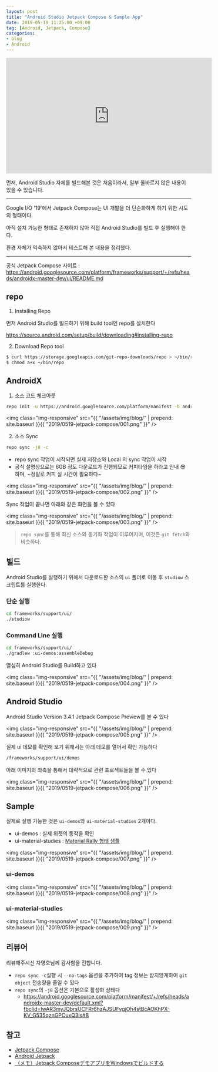 ```yaml
---
layout: post
title: "Android Studio Jetpack Compose & Sample App"
date: 2019-05-19 11:25:00 +09:00
tag: [Android, Jetpack, Compose]
categories:
- blog
- Android
---
```


<iframe width="560" height="315" src="https://www.youtube.com/embed/VsStyq4Lzxo" frameborder="0" allow="accelerometer; autoplay; encrypted-media; gyroscope; picture-in-picture" allowfullscreen></iframe>

먼저, Android Studio 자체를 빌드해본 것은 처음이라서, 일부 올바르지 않은 내용이 있을 수 있습니다.

<!--more-->

- - -

Google I/O '19'에서 Jetpack Compose는 UI 개발을 더 단순화하게 하기 위한 시도의 형태이다. 

아직 설치 가능한 형태로 존재하지 않아 직접 Android Studio를 빌드 후 실행해야 한다.

환경 자체가 익숙하지 않아서 테스트해 본 내용을 정리했다.

- - -

공식 Jetpack Compose 사이트 : https://android.googlesource.com/platform/frameworks/support/+/refs/heads/androidx-master-dev/ui/README.md

## repo

1. Installing Repo

먼저 Android Studio를 빌드하기 위해 build tool인 repo를 설치한다

https://source.android.com/setup/build/downloading#installing-repo

2. Download Repo tool

```bash
$ curl https://storage.googleapis.com/git-repo-downloads/repo > ~/bin/repo
$ chmod a+x ~/bin/repo
```

## AndroidX 

1. 소스 코드 체크아웃

```bash
repo init -u https://android.googlesource.com/platform/manifest -b androidx-master-dev
```

<img class="img-responsive" src="{{ "/assets/img/blog/" | prepend: site.baseurl }}{{ "2019/0519-jetpack-compose/001.png" }}" /> 

2. 소스 Sync

```bash
repo sync -j8 -c
```

- repo sync 작업이 시작되면 실제 저장소와 Local 의 sync 작업이 시작
- 공식 설명상으로는 6GB 정도 다운로드가 진행되므로 커피타임을 하라고 안내 😎 하며, ~정말로 커피 실 시간이 필요하다~

<img class="img-responsive" src="{{ "/assets/img/blog/" | prepend: site.baseurl }}{{ "2019/0519-jetpack-compose/002.png" }}" /> 

Sync 작업이 끝나면 아래와 같은 화면을 볼 수 있다

<img class="img-responsive" src="{{ "/assets/img/blog/" | prepend: site.baseurl }}{{ "2019/0519-jetpack-compose/003.png" }}" /> 

> `repo sync`를 통해 최신 소스와 동기화 작업이 이루어지며, 이것은 `git fetch`와 비슷하다.

## 빌드

Android Studio를 실행하기 위해서 다운로드한 소스의  `ui` 폴더로 이동 후 `studiow` 스크립트를 실행한다.

### 단순 실행

```bash
cd frameworks/support/ui/
./studiow
```

### Command Line 실행

```bash
cd frameworks/support/ui/
./gradlew :ui-demos:assembleDebug
```

열심히 Android Studio를 Build하고 있다

<img class="img-responsive" src="{{ "/assets/img/blog/" | prepend: site.baseurl }}{{ "2019/0519-jetpack-compose/004.png" }}" /> 

## Android Studio

Android Studio Version 3.4.1 Jetpack Compose Preview를 볼 수 있다

<img class="img-responsive" src="{{ "/assets/img/blog/" | prepend: site.baseurl }}{{ "2019/0519-jetpack-compose/005.png" }}" /> 

실제 ui 데모를 확인해 보기 위해서는 아래 데모를 열어서 확인 가능하다

```bash
/frameworks/support/ui/demos
```

아래 이미지의 좌측을 통해서 대략적으로 관련 프로젝트들을 볼 수 있다

<img class="img-responsive" src="{{ "/assets/img/blog/" | prepend: site.baseurl }}{{ "2019/0519-jetpack-compose/006.png" }}" /> 

## Sample

실제로 실행 가능한 것은 `ui-demos`와 `ui-material-studies` 2개이다.

- ui-demos : 실제 위젯의 동작을 확인
- ui-material-studies : [Material Rally 형태 샘플](https://material.io/design/material-studies/rally.html)

<img class="img-responsive" src="{{ "/assets/img/blog/" | prepend: site.baseurl }}{{ "2019/0519-jetpack-compose/007.png" }}" /> 

### ui-demos

<img class="img-responsive" src="{{ "/assets/img/blog/" | prepend: site.baseurl }}{{ "2019/0519-jetpack-compose/008.png" }}" /> 

### ui-material-studies

<img class="img-responsive" src="{{ "/assets/img/blog/" | prepend: site.baseurl }}{{ "2019/0519-jetpack-compose/009.png" }}" /> 

## 리뷰어

리뷰해주시신 차영호님께 감사함을 전합니다.

- `repo sync -c`실행 시 `--no-tags` 옵션을 추가하여 tag 정보는 받지않게하여 `git object` 전송량을 줄일 수 있다
- `repo sync`의 `-j8` 옵션은 기본으로 활성화 상태다
   - https://android.googlesource.com/platform/manifest/+/refs/heads/androidx-master-dev/default.xml?fbclid=IwAR3myJQbrsUCFRr6hzAJSUFvgjOh4stBcAOKhPX-KV_G535qznGPCuxQ3ls#8

## 참고

- [Jetpack Compose](https://android.googlesource.com/platform/frameworks/support/+/refs/heads/androidx-master-dev/ui/README.md)
- [Android Jetpack](https://android.googlesource.com/platform/frameworks/support/+/androidx-master-dev/README.md)
- [（メモ）Jetpack ComposeデモアプリをWindowsでビルドする](https://qiita.com/teracy/items/6ed708ef90c8ec2663d2)
